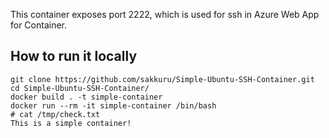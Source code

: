 This container exposes port 2222, which is used for ssh in Azure Web App for Container.

## How to run it locally
```
git clone https://github.com/sakkuru/Simple-Ubuntu-SSH-Container.git
cd Simple-Ubuntu-SSH-Container/
docker build . -t simple-container
docker run --rm -it simple-container /bin/bash
# cat /tmp/check.txt
This is a simple container!
```
